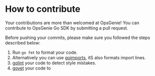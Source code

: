 # How to contribute

Your contributions are more than welcomed at OpsGenie! You can contribute to OpsGenie Go SDK by submitting a pull request.

Before pushing your commits, please make sure you followed the steps described below:

1. Run `go fmt` to format your code.
2. Alternatively you can use [goimports](https://godoc.org/golang.org/x/tools/cmd/goimports), itS also formats import lines.
3. [golint](https://github.com/golang/lint) your code to detect style mistakes.
4. [govet](http://godoc.org/golang.org/x/tools/cmd/vet) your code to